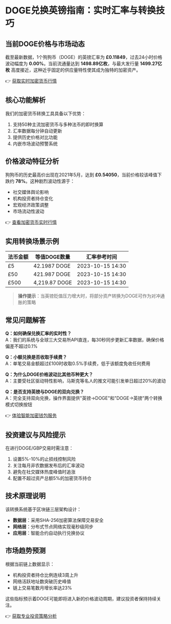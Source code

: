 # DOGE兑换英镑指南：实时汇率与转换技巧

## 当前DOGE价格与市场动态
截至最新数据，1个狗狗币（DOGE）的英镑汇率为 **£0.11849**，过去24小时价格波动幅度为 **0.00%**。当前流通量达到 **1498.89亿枚**，与最大发行量 **1499.27亿枚** 高度接近，这种近乎固定的供应量特性使其成为独特的加密资产。

👉 [获取实时加密货币行情](https://bit.ly/okx_welcome)

## 核心功能解析
我们的加密货币转换工具具备以下优势：
1. 支持50种主流加密货币与多种法币的即时换算
2. 汇率数据每分钟自动更新
3. 提供历史价格对比功能
4. 内嵌市场波动预警系统

## 价格波动特征分析
狗狗币的历史最高价出现在2021年5月，达到 **£0.54050**，当前价格较该峰值下跌约 **78%**。这种剧烈波动性源于：
- 社交媒体舆论影响
- 机构投资者持仓变化
- 宏观经济政策调整
- 市场流动性波动

👉 [查看加密货币实时行情](https://bit.ly/okx_welcome)

## 实用转换场景示例
| 法币金额 | 等值DOGE数量 | 汇率参考时间 |
|----------|--------------|--------------|
| £5       | 42.1987 DOGE   | 2023-10-15 14:30 |
| £50      | 421.987 DOGE   | 2023-10-15 14:30 |
| £500     | 4,219.87 DOGE  | 2023-10-15 14:30 |

> **操作提示**：当英镑贬值压力增大时，将部分资产转换为DOGE可作为对冲通胀的策略

## 常见问题解答
**Q：如何确保兑换汇率的实时性？**  
A：我们的系统与全球三大交易所API直连，每30秒同步更新汇率数据，确保价格偏差不超过0.1%

**Q：小额兑换是否收取手续费？**  
A：单笔交易金额超过£100时收取0.5%手续费，低于该额度免收任何费用

**Q：为什么DOGE价格波动比其他币种更大？**  
A：主要受社区驱动特性影响，马斯克等名人的推文可能引发单日超过20%的波动

**Q：是否支持英镑与DOGE的双向兑换？**  
A：完全支持双向兑换，操作界面提供"英镑→DOGE"和"DOGE→英镑"两个转换模式切换按钮

👉 [体验智能加密钱包服务](https://bit.ly/okx_welcome)

## 投资建议与风险提示
在进行DOGE/GBP交易时需注意：
1. 设置5%-10%的止损线控制风险
2. 关注每月非农数据发布后的汇率波动
3. 避免在社交媒体热度峰值时追涨
4. 配置不超过资产总额5%的加密货币持仓

## 技术原理说明
该转换系统基于区块链三层架构设计：
- **数据层**：采用SHA-256加密算法保障交易安全
- **网络层**：分布式节点网络实现毫秒级同步
- **应用层**：智能合约自动执行兑换协议

## 市场趋势预测
根据当前链上数据显示：
- 机构投资者持仓比例连续3周上升
- 网络活跃地址数突破历史峰值
- 链上交易笔数月增长率达23%

这些指标预示着DOGE可能即将进入新的价格波动周期，建议投资者保持持续关注。

👉 [获取专业投资策略分析](https://bit.ly/okx_welcome)